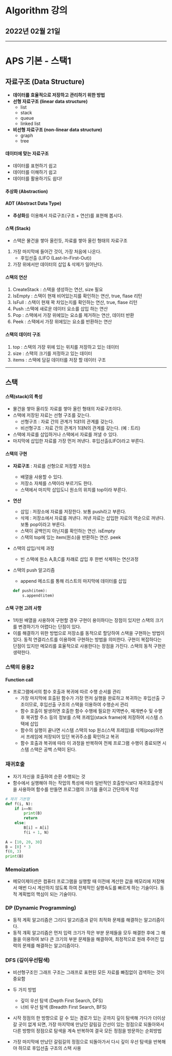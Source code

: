# Algorithm 강의

## 2022년 02월 21일

---

# APS 기본 - 스택1

## 자료구조 (Data Structure)

+ **데이터를 효율적으로 저장하고 관리하기 위한 방법**
+ **선형 자료구조 (linear data structure)**
  + list
  + stack
  + queue
  + linked list
+ **비선형 자료구조 (non-linear data structure)**
  + graph
  + tree

#### 데이터에 맞는 자료구조

+ 데이터를 표현하기 쉽고
+ 데이터를 이해하기 쉽고
+ 데이터를 활용하기도 쉽다!

#### 추상화 (Abstraction)

#### ADT (Abstract Data Type)

+ **추상화**를 이용해서 자료구조(구조 + 연산)를 표현해 봅시다.

#### 스택 (Stack)

+ 스택은 물건을 쌓아 올린듯, 자료를 쌓아 올린 형태의 자료구조

1) 가장 마지막에 들어간 것이, 가장 처음에 나온다.
   + 후입선출 (LIFO (Last-In-First-Out))
2) 가장 위에서만 데이터의 삽입 & 삭제가 일어난다.

#### 스택의 연산

1. CreateStack : 스택을 생성하는 연산, size 필요
2. IsEmpty : 스택이 현재 비어있는지를 확인하는 연산, true, flase 리턴
3. IsFull : 스택이 현재 꽉 차있는지를 확인하는 연산, true, flase 리턴
4. Push :스택에 새로운 데이터 요소를 삽입 하는 연산
5. Pop : 스택에서 가장 위에있는 요소를 제거하는 연산, 데이터 반환
6. Peek : 스택에서 가장 위에있는 요소를 반환하는 연산

#### 스택의 데이터 구조

1. top : 스택의 가장 위에 있는 위치를 저장하고 있는 데이터
2. size : 스택의 크기를 저정하고 있는 데이터
3. items : 스택에 담길 데이터를 저장 할 데이터 구조

---

## 스택

#### 스택(stack)의 특성

+ 물건을 쌓아 올리듯 자료를 쌓아 올린 형태의 자료구조이다.
+ 스택에 저장된 자료는 선형 구조를 갖는다.
  + 선형구조 : 자료 간의 관계가 1대1의 관계를 갖는다.
  + 비선형구조 : 자료 간의 관계가 1대N의 관계를 갖는다. (예 : 트리)
+ 스택에 자료를 삽입하거나 스택에서 자료를 꺼낼 수 있다.
+ 마지막에 삽입한 자료를 가장 먼저 꺼낸다. 후입선출(LIFO)라고 부른다.

#### 스택의 구현

+ **자료구조** : 자료를 선형으로 저장할 저장소
  + 배열을 사용할 수 있다.
  + 저장소 자체를 스택이라 부르기도 한다.
  + 스택에서 마지막 삽입도니 원소의 위치를 top이라 부른다.

+ **연산**

  + 삽입 : 저장소에 자료를 저장한다. 보통 push라고 부른다.
  + 삭제 : 저장소에서 자료를 꺼낸다. 꺼낸 자료는 삽입한 자료의 역순으로 꺼낸다. 보통 pop이라고 부른다.
  + 스택이 공백인지 아닌지를 확인하는 연산. isEmpty
  + 스택의 top에 있는 item(원소)을 반환하는 연산. peek

+ 스택의 삽입/삭제 과정

  + 빈 스택에 원소 A,B,C를 차럐로 삽입 후 한번 삭제하는 연산과정

+ 스택의 push 알고리즘

  + append 메소드를 통해 리스트의 마지막에 데이터를 삽입

  ``` python
  def push(item):
      s.append(item)
  ```

#### 스택 구현 고려 사항

+ 1차원 배열을 사용하여 구현할 경우 구현이 용이하다는 장점이 있지만 스택의 크기를 변경하기가 어렵다는 단점이 있다.
+ 이를 해결하기 위한 방법으로 저장소를 동적으로 할당하여 스택을 구현하는 방법이 있다. 동적 연결리스트를 이용하여 구현하는 방법을 의미한다. 구현이 복잡하다는 단점이 있지만 메모리를 효율적으로 사용한다는 장점을 가진다. 스택의 동적 구현은 생략한다.

### 스택의 응용2

#### Function call

+ 프로그램에서의 함수 호출과 복귀에 따르 수행 순서를 관리
  + 가장 마지막에 호출된 함수가 가장 먼저 실행을 완료하고 복귀하는 후입선출 구조이므로, 후입선출 구조의 스택을 이용하여 수행순서 관리
  + 함수 호출이 발생하면 호출한 함수 수행에 필요한 지역변수, 매개변수 및 수행 후 복귀할 주소 등의 정보를 스택 프레임(stack frame)에 저장하여 시스템 스택에 삽입
  + 함수의 실행이 끝나면 시스템 스택의 top 원소(스택 프레임)를 삭제(pop)하면서 프레임에 저장되어 있던 복귀주소를 확인하고 복귀
  + 함수 호출과 복귀에 따라 이 과정을 반복하여 전체 프로그램 수행이 종료되면 시스템 스택은 공백 스택이 된다.

### 재귀호출

+ 자기 자신을 호출하여 순환 수행되는 것
+ 함수에서 실행해야 하는 작업의 특성에 따라 일반적인 호출방식보다 재귀호출방식을 사용하여 함수를 만들면 프로그램의 크기를 줄이고 간단하게 작성

``` python
# 재귀 기본형
def f(i, N):
    if i==N:
        print(B)
        return
    else:
        B[i] = A[i]
        f(i + 1, N)
        
A = [10, 20, 30]
B = [0] * 3
f(0, 3)
print(B)
```



### Memoization

+ 메모이제이션은 컴퓨터 프로그램을 실행할 때 이전에 계산한 값을 메모리에 저장해서 매번 다시 계산하지 않도록 하여 전체적인 실행속도를 빠르게 하는 기술이다. 동적 계획법의 핵심이 되는 기술이다.

### DP (Dynamic Programming)

+ 동적 계획 알고리즘은 그리디 알고리즘과 같이 최적화 문제를 해결하는 알고리즘이다.
+ 동적 걔획 알고리즘은 먼저 입력 크기가 작은 부분 문제들을 모두 해결한 후에 그 해들을 이용하여 보다 큰 크기의 부분 문제들을 해결하여, 최정적으로 원래 주어진 입력의 문제를 해결하는 알고리즘이다.

### DFS (깊이우선탐색)

+ 비선형구조인 그래프 구조는 그래프로 표현된 모든 자료를 빠짐없이 검색하는 것이 중요함
+ 두 가지 방법
  + 깊이 우선 탐색 (Depth First Search, DFS)
  + 너비 우선 탐색 (Breadth First Search, BFS)
+ 시작 정점의 한 방향으로 갈 수 있는 경로가 있는 곳까지 깊이 탐색해 가다가 더이상 갈 곳이 없게 되면, 가장 마지막에 만났던 갈림길 간선이 있는 정점으로 되돌아와서 다른 방향의 정점으로 탐색을 계속 반복하여 결국 모든 정점을 방문하는 순회방법

+ 가장 마지막에 만났던 갈림길의 정점으로 되돌아가서 다시 깊이 우선 탐색을 반복해야 하므로 후입선출 구조의 스택 사용
